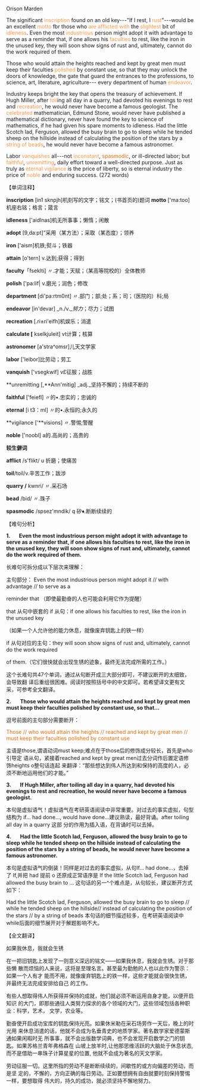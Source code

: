 Orison Marden

The significant <font color="#f79646">inscription</font> found on an old key---"If I rest, I <font color="#f79646">rust</font>"---would be an excellent <font color="#f79646">motto</font> fbr those who <font color="#f79646">are afflicted with</font> the <font color="#f79646">slightest</font> bit of <font color="#f79646">idleness</font>. Even the most <font color="#f79646">industrious</font> person might adopt it with advantage to serve as a reminder that, if one allows his <font color="#f79646">faculties</font> to rest, like the iron in the unused key, they will soon show signs of rust and, ultimately, cannot do the work required of them.

Those who would attain the heights reached and kept by great men must keep their faculties <font color="#f79646">polished</font> by constant use, so that they may unlock the doors of knowledge, the gate that guard the entrances to the professions, to science, art, literature, agriculture--- every department of human <font color="#f79646">endeavor</font>.

Industry keeps bright the key that opens the treasury of achievement. If Hugh Miller, after <font color="#f79646">toil</font>ing all day in a quarry, had devoted his evenings to rest and <font color="#f79646">recreation</font>, he would never have become a famous geologist. The <font color="#f79646">celebrated</font> mathematician, Edmund Stone, would never have published a mathematical dictionary, never have found the key to science of mathematics, if he had given his spare moments to idleness. Had the little Scotch lad, Ferguson, allowed the busy brain to go to sleep while he tended sheep on the hillside instead of calculating the position of the stars by a<font color="#f79646"> string of beads</font>, he would never have become a famous astronomer.

Labor <font color="#f79646">vanquishes</font> all---not <font color="#f79646">inconstant</font>, <font color="#e36c09">spasmodic</font>, or ill-directed labor; but <font color="#f79646">faithful</font>, <font color="#f79646">unremitting</font>, daily effort toward a well-directed purpose. Just as truly as <font color="#f79646">eternal</font> <font color="#f79646">vigilance</font> is the price of liberty, so is eternal industry the price of <font color="#f79646">noble</font> and enduring success. (272 words)

【单词注释】

**inscription** [in1 sknpjh]机刻写的文字；铭文；(书首页的)题词 **motto** ['ma:too]机座右铭；格言；箴言

**idleness** ['aidlnas]机无所事事；懒惰；闲散

**adopt** [9,da:pt]”采用（某方法）；采取（某态度）；领养

**iron** ['aism]机铁;熨斗；铁器

**attain** [o'tern] v.达到;获得；得到

**faculty**「fseklti] 〃.才能；天赋；（某高等院校的）全体教师

**polish** ['pa:lif| v.磨光；润色；修改

**department** [di'pa:rtm0nt] 〃.部门；部;处；系；司；（医院的）科;局

**endeavor** [in'devar] _n./v.__努力_；尽力；试图

**recreation** [.ri±ri'eifh]机娱乐；消遣

**calculate [** kselkjuleit] vt计算；核算

**astronomer** [a'stra^omsr]儿天文学家

**labor** ['leibor]比劳动；劳工

**vanquish** ['vsegkwif] v£征服；战胜

**unremitting [,**Ann'mitig] _adj._坚持不懈的；持续不断的

**faithful** ['feiefl] 〃的•.忠实的；忠诚的

**eternal** [i t3：ml] 〃的•.永恒的;永久的

**vigilance ['**visions] 〃.警惕;警醒

**noble** ['noobl] a的.高尚的；高贵的

**较生僻词**

**afflict** /s'flikt/ u 折磨；使痛苦

**toil**/toil/v.辛苦工作；跋涉

**quarry /** kwnri/ 〃.采石场

**bead** /bid/ 〃.珠子

**spasmodic** /spsez'mndik/ q 矽♦.断断续续的

【难句分析】

**1.**      **Even the most industrious person might adopt it with advantage to serve as a reminder that, if one allows his faculties to rest, like the iron in the unused key, they will soon show signs of rust and, ultimately, cannot do the work required of them.**

长难句可拆分成以下层次来理解：

主句部分： Even the most industrious person might adopt it // with advantage // to serve as a

reminder that （即使最勤奋的人也可能会利用它作为提醒）

that 从句中嵌套的 if 从句：if one allows his faculties to rest, like the iron in the unused key

（如果一个人允许他的能力休息，就像废弃钥匙上的铁一样）

if 从句对应的主句：they will soon show signs of rust and, ultimately, cannot do the work required

of them.（它们很快就会出现生锈的迹象，最终无法完成所需的工作。）

这个长难句共47个单词，通过从句断开成三大部分即可，不建议断开的太细致，会导致翻 译后重组很困难。阅读时按照括号中的中文即可。若希望译文更有文采，可参考全文翻译。

**2.**      **Those who would attain the heights reached and kept by great men must keep their faculties polished by constant use, so that...**

逗号前面的主句部分需要断开：

<font color="#e36c09">Those // who would attain the heights // reached and kept by great men // must keep their faculties polished by constant use</font>

主语是those,谓语动词must keep;难点在于those后的修饰成分较长，首先是who引导定 语从句，紧接着reached and kept by great men过去分词作后置定语修饰heights o整句话连起 来翻译：“那些想达到伟人所达到和保持的高度的人，必须不断地运用他们的才能。”

**3.**      **If Hugh Miller, after toiling all day in a quarry, had devoted his evenings to rest and recreation, he would never have become a famous geologist.**

本句是虚拟语气！虚拟语气在考研英语阅读中非常重要。对过去的事实虚拟，句型结构为 if... had done..., would have done...建议熟读，最好背诵。after toiling all day in a quarry 这部 分的作用为插入语，在背诵时可以去掉。

**4.**      **Had the little Scotch lad, Ferguson, allowed the busy brain to go to sleep while he tended sheep on the hillside instead of calculating the position of the stars by a string of beads, he would never have become a famous astronomer.**

本句是虚拟语气的倒装！同样是对过去的事实虚拟，从句If... had done…，去掉了 If,并把 had 提前 o 还原成正常语序是 If the little Scotch lad, Ferguson had allowed the busy brain to ... 这句话的另一^个难点是，从句较长，建议断开方式如下：

Had the little Scotch lad, Ferguson, allowed the busy brain to go to sleep // while he tended sheep on the hillside// instead of calculating the position of the stars // by a string of beads 本句话的细节描述较多，在考研英语阅读中while后面的细节展开对于解题影响不大。

【全文翻译】

如果我休息，我就会生锈

在一把旧钥匙上发现了一则意义深远的铭文——如果我休息，我就会生锈。对于那些懒 散而烦恼的人来说，这将是至理名言。甚至最为勤勉的人也以此作为警示：如果一个人有才 能而不用，就像废弃钥匙上的铁一样，这些才能就会很快生锈，并最终无法完成安排给自己 的工作。

有些人想取得伟人所获得并保持的成就，他们就必须不断运用自身才能，以便开启知识 的大门，即那些通往人类努力探求的各个领域的大门，这些领域包括各种职业：科学，艺术， 文学，农业等。

勤奋使开启成功宝库的钥匙保持光亮。如果休米勒在采石场劳作一天后，晚上的时光用 来休息消遣的话，他就不会成为名垂青史的地质学家。著名数学家爱德蒙斯通如果闲暇时无 所事事，就不会出版数学词典，也不会发现开启数学之门的钥匙。如果苏格兰青年弗格森在 山坡上放羊时,让他那思维活跃的大脑处于休息状态,而不是借助一串珠子计算星星的位置, 他就不会成为著名的天文学家。

劳动征服一切。这里所指的劳动不是断断续续的，间歇性的或方向偏差的劳动，而是坚 定的，不懈的，方向正确的每日劳动。正如要想拥有自由就要时刻保持警惕一样，要想取得 伟大的，持久的成功，就必须坚持不懈地努力。